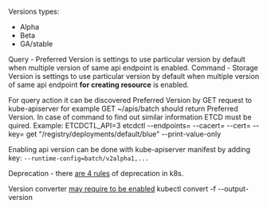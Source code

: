 Versions types:
- Alpha
- Beta
- GA/stable

Query - Preferred Version is settings to use particular version by default when multiple version of same api endpoint is enabled.
Command - Storage Version is settings to use particular version by default when multiple version of same api endpoint **for creating resource** is enabled.

For query action it can be discovered Preferred Version by GET request to kube-apiserver for example GET ~/apis/batch should return Preferred Version.
In case of command to find out similar information ETCD must be quired.
Example:
ETCDCTL_API=3 etcdctl
--endpoints=<val1>
--cacert=<val2>
--cert=<val3>
--key=<val4>
get "/registry/deployments/default/blue" --print-value-only

Enabling api version can be done with kube-apiserver manifest by adding key:
`--runtime-config=batch/v2alpha1,...`


Deprecation - there [are 4 rules](https://kubernetes.io/docs/reference/using-api/deprecation-policy/) of deprecation in k8s.

Version converter [may require to be enabled](https://kubernetes.io/docs/tasks/tools/install-kubectl-linux/#install-kubectl-convert-plugin)
kubectl convert -f <old-file> --output-version <new-api>
